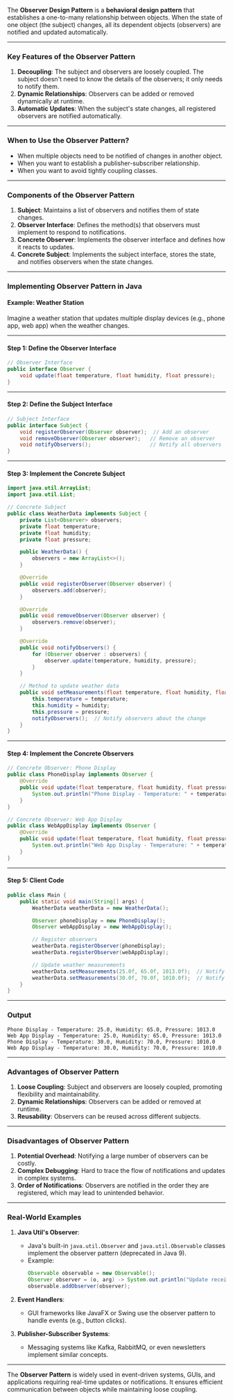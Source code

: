 The **Observer Design Pattern** is a **behavioral design pattern** that establishes a one-to-many relationship between objects. When the state of one object (the subject) changes, all its dependent objects (observers) are notified and updated automatically.

---

### **Key Features of the Observer Pattern**
1. **Decoupling**: The subject and observers are loosely coupled. The subject doesn't need to know the details of the observers; it only needs to notify them.
2. **Dynamic Relationships**: Observers can be added or removed dynamically at runtime.
3. **Automatic Updates**: When the subject's state changes, all registered observers are notified automatically.

---

### **When to Use the Observer Pattern?**
- When multiple objects need to be notified of changes in another object.
- When you want to establish a publisher-subscriber relationship.
- When you want to avoid tightly coupling classes.

---

### **Components of the Observer Pattern**
1. **Subject**: Maintains a list of observers and notifies them of state changes.
2. **Observer Interface**: Defines the method(s) that observers must implement to respond to notifications.
3. **Concrete Observer**: Implements the observer interface and defines how it reacts to updates.
4. **Concrete Subject**: Implements the subject interface, stores the state, and notifies observers when the state changes.

---

### **Implementing Observer Pattern in Java**

#### Example: Weather Station

Imagine a weather station that updates multiple display devices (e.g., phone app, web app) when the weather changes.

---

#### **Step 1: Define the Observer Interface**
```java
// Observer Interface
public interface Observer {
    void update(float temperature, float humidity, float pressure);
}
```

---

#### **Step 2: Define the Subject Interface**
```java
// Subject Interface
public interface Subject {
    void registerObserver(Observer observer);  // Add an observer
    void removeObserver(Observer observer);   // Remove an observer
    void notifyObservers();                   // Notify all observers
}
```

---

#### **Step 3: Implement the Concrete Subject**
```java
import java.util.ArrayList;
import java.util.List;

// Concrete Subject
public class WeatherData implements Subject {
    private List<Observer> observers;
    private float temperature;
    private float humidity;
    private float pressure;

    public WeatherData() {
        observers = new ArrayList<>();
    }

    @Override
    public void registerObserver(Observer observer) {
        observers.add(observer);
    }

    @Override
    public void removeObserver(Observer observer) {
        observers.remove(observer);
    }

    @Override
    public void notifyObservers() {
        for (Observer observer : observers) {
            observer.update(temperature, humidity, pressure);
        }
    }

    // Method to update weather data
    public void setMeasurements(float temperature, float humidity, float pressure) {
        this.temperature = temperature;
        this.humidity = humidity;
        this.pressure = pressure;
        notifyObservers();  // Notify observers about the change
    }
}
```

---

#### **Step 4: Implement the Concrete Observers**
```java
// Concrete Observer: Phone Display
public class PhoneDisplay implements Observer {
    @Override
    public void update(float temperature, float humidity, float pressure) {
        System.out.println("Phone Display - Temperature: " + temperature + ", Humidity: " + humidity + ", Pressure: " + pressure);
    }
}

// Concrete Observer: Web App Display
public class WebAppDisplay implements Observer {
    @Override
    public void update(float temperature, float humidity, float pressure) {
        System.out.println("Web App Display - Temperature: " + temperature + ", Humidity: " + humidity + ", Pressure: " + pressure);
    }
}
```

---

#### **Step 5: Client Code**
```java
public class Main {
    public static void main(String[] args) {
        WeatherData weatherData = new WeatherData();

        Observer phoneDisplay = new PhoneDisplay();
        Observer webAppDisplay = new WebAppDisplay();

        // Register observers
        weatherData.registerObserver(phoneDisplay);
        weatherData.registerObserver(webAppDisplay);

        // Update weather measurements
        weatherData.setMeasurements(25.0f, 65.0f, 1013.0f);  // Notify all observers
        weatherData.setMeasurements(30.0f, 70.0f, 1010.0f);  // Notify all observers
    }
}
```

---

### **Output**
```
Phone Display - Temperature: 25.0, Humidity: 65.0, Pressure: 1013.0
Web App Display - Temperature: 25.0, Humidity: 65.0, Pressure: 1013.0
Phone Display - Temperature: 30.0, Humidity: 70.0, Pressure: 1010.0
Web App Display - Temperature: 30.0, Humidity: 70.0, Pressure: 1010.0
```

---

### **Advantages of Observer Pattern**
1. **Loose Coupling**: Subject and observers are loosely coupled, promoting flexibility and maintainability.
2. **Dynamic Relationships**: Observers can be added or removed at runtime.
3. **Reusability**: Observers can be reused across different subjects.

---

### **Disadvantages of Observer Pattern**
1. **Potential Overhead**: Notifying a large number of observers can be costly.
2. **Complex Debugging**: Hard to trace the flow of notifications and updates in complex systems.
3. **Order of Notifications**: Observers are notified in the order they are registered, which may lead to unintended behavior.

---

### **Real-World Examples**
1. **Java Util's Observer**:
   - Java's built-in `java.util.Observer` and `java.util.Observable` classes implement the observer pattern (deprecated in Java 9).
   - Example:
     ```java
     Observable observable = new Observable();
     Observer observer = (o, arg) -> System.out.println("Update received!");
     observable.addObserver(observer);
     ```

2. **Event Handlers**:
   - GUI frameworks like JavaFX or Swing use the observer pattern to handle events (e.g., button clicks).

3. **Publisher-Subscriber Systems**:
   - Messaging systems like Kafka, RabbitMQ, or even newsletters implement similar concepts.

---

The **Observer Pattern** is widely used in event-driven systems, GUIs, and applications requiring real-time updates or notifications. It ensures efficient communication between objects while maintaining loose coupling.